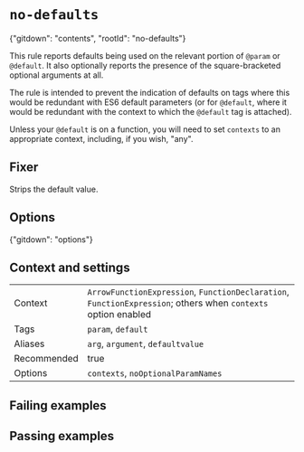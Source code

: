 # `no-defaults`

{"gitdown": "contents", "rootId": "no-defaults"}

This rule reports defaults being used on the relevant portion of `@param`
or `@default`. It also optionally reports the presence of the
square-bracketed optional arguments at all.

The rule is intended to prevent the indication of defaults on tags where
this would be redundant with ES6 default parameters (or for `@default`,
where it would be redundant with the context to which the `@default`
tag is attached).

Unless your `@default` is on a function, you will need to set `contexts`
to an appropriate context, including, if you wish, "any".

## Fixer

Strips the default value.

## Options

{"gitdown": "options"}

## Context and settings

|||
|---|---|
|Context|`ArrowFunctionExpression`, `FunctionDeclaration`, `FunctionExpression`; others when `contexts` option enabled|
|Tags|`param`, `default`|
|Aliases|`arg`, `argument`, `defaultvalue`|
|Recommended|true|
|Options|`contexts`, `noOptionalParamNames`|

## Failing examples

<!-- assertions-failing noDefaults -->

## Passing examples

<!-- assertions-passing noDefaults -->
